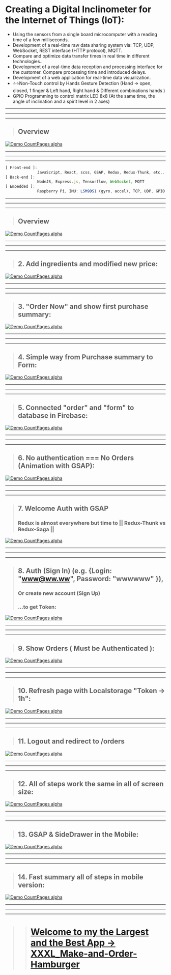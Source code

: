 # Creating a Digital Inclinometer for the Internet of Things (IoT):
- Using the sensors from a single board microcomputer with a reading time of a few milliseconds.
- Development of a real-time raw data sharing system via: TCP, UDP, WebSocket, REST interface (HTTP protocol), MQTT.
- Compare and optimize data transfer times in real time in different technologies..
- Development of a real-time data reception and processing interface for the customer. Compare processing time and introduced delays.
- Development of a web application for real-time data visualization.
- ⭐⭐Non-Touch control by Hands Gesture Detection (Hand -> open, closed, 1 finger & Left hand, Right hand & Different combinations hands )
- GPIO Programming to control matrix LED 8x8 (At the same time, the angle of inclination and a spirit level in 2 axes)
 
 
---
---
---
 
> ## Overview
[![Demo CountPages alpha](https://github.com/LukaszKolodziejski/XXXXL_IoT-Digital-Inclinometer_RaspberryPi_WebApp/blob/master/web/src/assets/01-overview.jpg)](https://github.com/LukaszKolodziejski/XXXXL_IoT-Digital-Inclinometer_RaspberryPi_WebApp)


---
---
---

```js                  
[ Front-end ]: 
              JavaScript, React, scss, GSAP, Redux, Redux-Thunk, etc..
[ Back-end ]: 
              NodeJS, Express.js, Tensorflow, WebSocket, MQTT
[ Embedded ]: 
              Raspberry Pi, IMU: LSM9DS1 (gyro, accel), TCP, UDP, GPIO
```


---
---
---

> ## Overview
[![Demo CountPages alpha](https://github.com/LukaszKolodziejski/XXXXL_IoT-Digital-Inclinometer_RaspberryPi_WebApp/tree/main/web/src/assets/)](https://github.com/LukaszKolodziejski/XXXXL_IoT-Digital-Inclinometer_RaspberryPi_WebApp)

---
---
---

> ## 2. Add ingredients and modified new price:
[![Demo CountPages alpha](https://github.com/LukaszKolodziejski/XXXL_Make-and-Order-Hamburger/blob/master/src/assets/videos/2-add-ingredients.gif)](https://github.com/LukaszKolodziejski/XXXXL_IoT-Digital-Inclinometer_RaspberryPi_WebApp)

---
---
---

> ## 3. "Order Now" and show first purchase summary:
[![Demo CountPages alpha](https://github.com/LukaszKolodziejski/XXXL_Make-and-Order-Hamburger/blob/master/src/assets/videos/3-order-now.gif)](https://github.com/LukaszKolodziejski/XXXL_Make-and-Order-Hamburger)

---
---
---

> ## 4. Simple way from Purchase summary to Form:
[![Demo CountPages alpha](https://github.com/LukaszKolodziejski/XXXL_Make-and-Order-Hamburger/blob/master/src/assets/videos/4-purchase-summary.gif)](https://github.com/LukaszKolodziejski/XXXL_Make-and-Order-Hamburger)

---
---
---

> ## 5. Connected "order" and "form" to database in Firebase:
[![Demo CountPages alpha](https://github.com/LukaszKolodziejski/XXXL_Make-and-Order-Hamburger/blob/master/src/assets/videos/5-database.gif)](https://github.com/LukaszKolodziejski/XXXL_Make-and-Order-Hamburger)

---
---
---

> ## 6. No authentication === No Orders (Animation with GSAP):
[![Demo CountPages alpha](https://github.com/LukaszKolodziejski/XXXL_Make-and-Order-Hamburger/blob/master/src/assets/videos/6-orders.gif)](https://github.com/LukaszKolodziejski/XXXL_Make-and-Order-Hamburger)

---
---
---

> ## 7. Welcome Auth with GSAP 
> ### Redux is almost everywhere but time to || Redux-Thunk vs Redux-Saga || 
[![Demo CountPages alpha](https://github.com/LukaszKolodziejski/XXXL_Make-and-Order-Hamburger/blob/master/src/assets/videos/7-auth.gif)](https://github.com/LukaszKolodziejski/XXXL_Make-and-Order-Hamburger)

---
---
---

> ## 8. Auth (Sign In) (e.g. {Login: "www@ww.ww", Password: "wwwwww" }),
> ### Or create new account (Sign Up)
> ### ...to get Token: 
[![Demo CountPages alpha](https://github.com/LukaszKolodziejski/XXXL_Make-and-Order-Hamburger/blob/master/src/assets/videos/8-auth-sign-in.gif)](https://github.com/LukaszKolodziejski/XXXL_Make-and-Order-Hamburger)

---
---
---

> ## 9. Show Orders ( Must be Authenticated ):
[![Demo CountPages alpha](https://github.com/LukaszKolodziejski/XXXL_Make-and-Order-Hamburger/blob/master/src/assets/videos/9-orders-auth.gif)](https://github.com/LukaszKolodziejski/XXXL_Make-and-Order-Hamburger)

---
---
---

> ## 10. Refresh page with Localstorage  "Token -> 1h":
[![Demo CountPages alpha](https://github.com/LukaszKolodziejski/XXXL_Make-and-Order-Hamburger/blob/master/src/assets/videos/10-refresh.gif)](https://github.com/LukaszKolodziejski/XXXL_Make-and-Order-Hamburger)

---
---
---

> ## 11. Logout and redirect to /orders
[![Demo CountPages alpha](https://github.com/LukaszKolodziejski/XXXL_Make-and-Order-Hamburger/blob/master/src/assets/videos/11-logout.gif)](https://github.com/LukaszKolodziejski/XXXL_Make-and-Order-Hamburger)

---
---
---

> ## 12. All of steps work the same in all of screen size:
[![Demo CountPages alpha](https://github.com/LukaszKolodziejski/XXXL_Make-and-Order-Hamburger/blob/master/src/assets/videos/12-screen-size.gif)](https://github.com/LukaszKolodziejski/XXXL_Make-and-Order-Hamburger)

---
---
---

> ## 13. GSAP & SideDrawer in the Mobile:
[![Demo CountPages alpha](https://github.com/LukaszKolodziejski/XXXL_Make-and-Order-Hamburger/blob/master/src/assets/videos/13-sidedrawer-mobile.gif)](https://github.com/LukaszKolodziejski/XXXL_Make-and-Order-Hamburger)

---
---
---

> ## 14. Fast summary all of steps in mobile version:
[![Demo CountPages alpha](https://github.com/LukaszKolodziejski/XXXL_Make-and-Order-Hamburger/blob/master/src/assets/videos/14-summary-mobile-version.gif)](https://github.com/LukaszKolodziejski/XXXL_Make-and-Order-Hamburger)

---
---
---
> > # [Welcome to my the Largest and the Best App -> XXXL_Make-and-Order-Hamburger](https://react-build-burger-project.web.app/)

